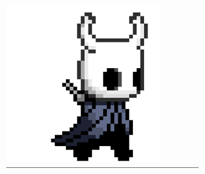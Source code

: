 
<img src="https://raw.githubusercontent.com/TanZng/TanZng/master/assets/hollor_knight3.gif" width="400"/>

 

---------------------------------------------------------------------------------------------------------------------







